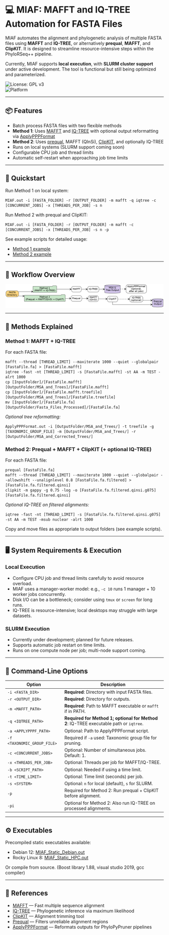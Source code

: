 
# 💻 MIAF: MAFFT and IQ-TREE Automation for FASTA Files

MIAF automates the alignment and phylogenetic analysis of multiple FASTA files using **MAFFT** and **IQ-TREE**, or alternatively **prequal**, **MAFFT**, and **ClipKIT**. It is designed to streamline resource-intensive steps within the PhyloRSeq++ pipeline.

Currently, MIAF supports **local execution**, with **SLURM cluster support** under active development. The tool is functional but still being optimized and parameterized.

![License: GPL v3](https://img.shields.io/badge/License-GPLv3-blue.svg)  
![Platform](https://img.shields.io/badge/platform-Linux-lightgrey)

---

## 📦 Features

- Batch process FASTA files with two flexible methods  
- **Method 1**: Uses [MAFFT](https://mafft.cbrc.jp/alignment/software/) and [IQ-TREE](https://iqtree.github.io/) with optional output reformatting via [ApplyPPPFormat](https://github.com/mjbieren/ApplyPPPFormat)  
- **Method 2**: Uses [prequal](https://github.com/simonwhelan/prequal), MAFFT (QInSi), [ClipKIT](https://github.com/JLSteenwyk/ClipKIT), and optionally IQ-TREE  
- Runs on local systems (SLURM support coming soon)  
- Configurable CPU job and thread limits  
- Automatic self-restart when approaching job time limits  

---

## 🚀 Quickstart

Run Method 1 on local system:  
```
MIAF.out -i [FASTA_FOLDER] -r [OUTPUT_FOLDER] -m mafft -q iqtree -c [CONCURRENT_JOBS] -x [THREADS_PER_JOB] -s n
```

Run Method 2 with prequal and ClipKIT:  
```
MIAF.out -i [FASTA_FOLDER] -r [OUTPUT_FOLDER] -m mafft -c [CONCURRENT_JOBS] -x [THREADS_PER_JOB] -s n -p
```

See example scripts for detailed usage:  
- [Method 1 example](https://github.com/mjbieren/MIAF/blob/main/MIAF_LOCALSYSTEM_METHOD_1_MAFFT_IQTREE.sh)  
- [Method 2 example](https://github.com/mjbieren/MIAF/blob/main/MIAF_LOCALSYSTEM_METHOD_2_PREQUAL_MAFFT_CLIPKIT.sh)

---

## 🧬 Workflow Overview

![Pipeline](https://github.com/mjbieren/MIAF/blob/main/Sources/Images/miaf_flow.png?raw=True)

---

## 🧪 Methods Explained

### Method 1: MAFFT + IQ-TREE

For each FASTA file:  
```
mafft --thread [THREAD_LIMIT] --maxiterate 1000 --quiet --globalpair [FastaFile.fa] > [FastaFile.mafft]
iqtree -fast -nt [THREAD_LIMIT] -s [FastaFile.mafft] -st AA -m TEST -alrt 1000
cp [InputFolder]/[FastaFile.mafft] [OutputFolder/MSA_and_Trees]/[FastaFile.mafft]
cp [InputFolder]/[FastaFile.mafft.treefile] [OutputFolder/MSA_and_Trees]/[FastaFile.treefile]
mv [InputFolder]/[FastaFile.fa] [OutputFolder/Fasta_Files_Processed]/[FastaFile.fa]
```

*Optional tree reformatting:*  
```
ApplyPPPFormat.out -i [OutputFolder/MSA_and_Trees/] -t treefile -g [TAXONOMIC_GROUP_FILE] -m [OutputFolder/MSA_and_Trees/] -r [OutputFolder/MSA_and_Corrected_Trees/]
```

### Method 2: Prequal + MAFFT + ClipKIT (+ optional IQ-TREE)

For each FASTA file:  
```
prequal [FastaFile.fa]
mafft --thread [THREAD_LIMIT] --maxiterate 1000 --quiet --globalpair --allowshift --unalignlevel 0.8 [FastaFile.fa.filtered] > [FastaFile.fa.filtered.qinsi]
clipkit -m gappy -g 0.75 -log -o [FastaFile.fa.filtered.qinsi.g075] [FastaFile.fa.filtered.qinsi]
```

*Optional IQ-TREE on filtered alignments:*  
```
iqtree -fast -nt [THREAD_LIMIT] -s [FastaFile.fa.filtered.qinsi.g075] -st AA -m TEST -msub nuclear -alrt 1000
```

Copy and move files as appropriate to output folders (see example scripts).

---

## 🖥️ System Requirements & Execution

### Local Execution

- Configure CPU job and thread limits carefully to avoid resource overload.  
- MIAF uses a manager-worker model: e.g., `-c 10` runs 1 manager + 10 worker jobs concurrently.  
- Disk I/O can be a bottleneck; consider using `tmux` or `screen` for long runs.  
- IQ-TREE is resource-intensive; local desktops may struggle with large datasets.

### SLURM Execution

- Currently under development; planned for future releases.  
- Supports automatic job restart on time limits.  
- Runs on one compute node per job; multi-node support coming.

---

## 🔧 Command-Line Options

| Option | Description |
|--------|-------------|
| `-i <FASTA_DIR>` | **Required**: Directory with input FASTA files. |
| `-r <OUTPUT_DIR>` | **Required**: Directory for outputs. |
| `-m <MAFFT_PATH>` | **Required**: Path to MAFFT executable or `mafft` if in PATH. |
| `-q <IQTREE_PATH>` | **Required for Method 1; optional for Method 2**: IQ-TREE executable path or `iqtree`. |
| `-a <APPLYPPPF_PATH>` | Optional: Path to ApplyPPPFormat script. |
| `-f <TAXONOMIC_GROUP_FILE>` | Required if `-a` used: Taxonomic group file for pruning. |
| `-c <CONCURRENT_JOBS>` | Optional: Number of simultaneous jobs. Default: 1. |
| `-x <THREADS_PER_JOB>` | Optional: Threads per job for MAFFT/IQ-TREE. |
| `-b <SCRIPT_PATH>` | Optional: Needed if using a time limit. |
| `-t <TIME_LIMIT>` | Optional: Time limit (seconds) per job. |
| `-s <SYSTEM>` | Optional: `n` for local (default), `s` for SLURM. |
| `-p` | Required for Method 2: Run prequal + ClipKIT before alignment. |
| `-pi` | Optional for Method 2: Also run IQ-TREE on processed alignments. |

---

## ⚙️ Executables

Precompiled static executables available:  

- Debian 12: [MIAF_Static_Debian.out](https://github.com/mjbieren/MIAF/blob/main/Sources/Executables/MIAF_Static_Debian.out)  
- Rocky Linux 8: [MIAF_Static_HPC.out](https://github.com/mjbieren/MIAF/blob/main/Sources/Executables/MIAF_Static_HPC.out)  

Or compile from source. (Boost library 1.88, visual studio 2019, gcc compiler)

---

## 🔗 References

- [MAFFT](https://mafft.cbrc.jp/alignment/software/) — Fast multiple sequence alignment  
- [IQ-TREE](https://iqtree.github.io/) — Phylogenetic inference via maximum likelihood  
- [ClipKIT](https://github.com/JLSteenwyk/ClipKIT) — Alignment trimming tool  
- [Prequal](https://github.com/simonwhelan/prequal) — Filters unreliable alignment regions  
- [ApplyPPPFormat](https://github.com/mjbieren/ApplyPPPFormat) — Reformats outputs for PhyloPyPruner pipelines
